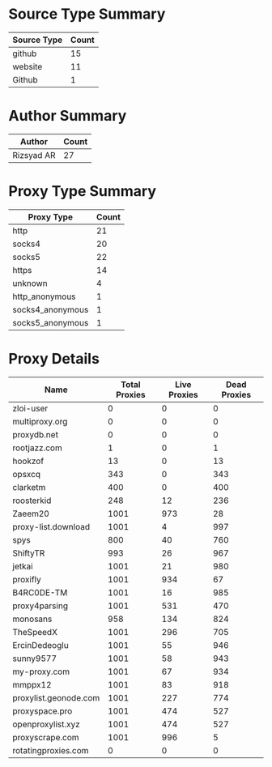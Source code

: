 # Source Type Summary

| Source Type | Count |
|-------------|-------|
| github | 15 |
| website | 11 |
| Github | 1 |


# Author Summary

| Author | Count |
|--------|-------|
| Rizsyad AR | 27 |


# Proxy Type Summary

| Proxy Type | Count |
|------------|-------|
| http | 21 |
| socks4 | 20 |
| socks5 | 22 |
| https | 14 |
| unknown | 4 |
| http_anonymous | 1 |
| socks4_anonymous | 1 |
| socks5_anonymous | 1 |


# Proxy Details

| Name | Total Proxies | Live Proxies | Dead Proxies |
|------|---------------|--------------|---------------|
| zloi-user | 0 | 0 | 0 |
| multiproxy.org | 0 | 0 | 0 |
| proxydb.net | 0 | 0 | 0 |
| rootjazz.com | 1 | 0 | 1 |
| hookzof | 13 | 0 | 13 |
| opsxcq | 343 | 0 | 343 |
| clarketm | 400 | 0 | 400 |
| roosterkid | 248 | 12 | 236 |
| Zaeem20 | 1001 | 973 | 28 |
| proxy-list.download | 1001 | 4 | 997 |
| spys | 800 | 40 | 760 |
| ShiftyTR | 993 | 26 | 967 |
| jetkai | 1001 | 21 | 980 |
| proxifly | 1001 | 934 | 67 |
| B4RC0DE-TM | 1001 | 16 | 985 |
| proxy4parsing | 1001 | 531 | 470 |
| monosans | 958 | 134 | 824 |
| TheSpeedX | 1001 | 296 | 705 |
| ErcinDedeoglu | 1001 | 55 | 946 |
| sunny9577 | 1001 | 58 | 943 |
| my-proxy.com | 1001 | 67 | 934 |
| mmppx12 | 1001 | 83 | 918 |
| proxylist.geonode.com | 1001 | 227 | 774 |
| proxyspace.pro | 1001 | 474 | 527 |
| openproxylist.xyz | 1001 | 474 | 527 |
| proxyscrape.com | 1001 | 996 | 5 |
| rotatingproxies.com | 0 | 0 | 0 |
